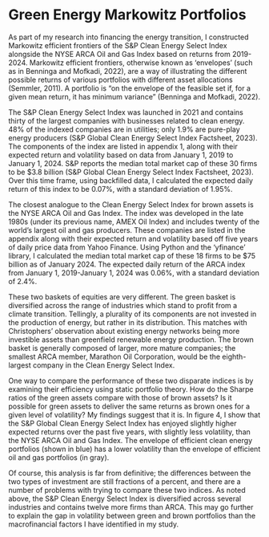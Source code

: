 # Green Energy Markowitz Portfolios
As part of my research into financing the energy transition, I constructed Markowitz efficient frontiers of the S&P Clean Energy Select Index alongside the NYSE ARCA Oil and Gas Index based on returns from 2019-2024. Markowitz efficient frontiers, otherwise known as ‘envelopes’ (such as in Benninga and Mofkadi, 2022), are a way of illustrating the different possible returns of various portfolios with different asset allocations (Semmler, 2011). A portfolio is “on the envelope of the feasible set if, for a given mean return, it has minimum variance” (Benninga and Mofkadi, 2022). 

The S&P Clean Energy Select Index was launched in 2021 and contains thirty of the largest companies with businesses related to clean energy. 48% of the indexed companies are in utilities; only 1.9% are pure-play energy producers (S&P Global Clean Energy Select Index Factsheet, 2023). The components of the index are listed in appendix 1, along with their expected return and volatility based on data from January 1, 2019 to January 1, 2024. S&P reports the median total market cap of these 30 firms to be $3.8 billion (S&P Global Clean Energy Select Index Factsheet, 2023). Over this time frame, using backfilled data, I calculated the expected daily return of this index to be 0.07%, with a standard deviation of 1.95%.

The closest analogue to the Clean Energy Select Index for brown assets is the NYSE ARCA Oil and Gas Index. The index was developed in the late 1980s (under its previous name, AMEX Oil Index) and includes twenty of the world’s largest oil and gas producers. These companies are listed in the appendix along with their expected return and volatility based off five years of daily price data from Yahoo Finance. Using Python and the ‘yfinance’ library, I calculated the median total market cap of these 18 firms to be $75 billion as of January 2024. The expected daily return of the ARCA index from January 1, 2019-January 1, 2024 was 0.06%, with a standard deviation of 2.4%.

These two baskets of equities are very different. The green basket is diversified across the range of industries which stand to profit from a climate transition. Tellingly, a plurality of its components are not invested in the production of energy, but rather in its distribution. This matches with Christophers’ observation about existing energy networks being more investible assets than greenfield renewable energy production. The brown basket is generally composed of larger, more mature companies; the smallest ARCA member, Marathon Oil Corporation, would be the eighth-largest company in the Clean Energy Select Index. 

One way to compare the performance of these two disparate indices is by examining their efficiency using static portfolio theory. How do the Sharpe ratios of the green assets compare with those of brown assets? Is it possible for green assets to deliver the same returns as brown ones for a given level of volatility? My findings suggest that it is. In figure 4, I show that the S&P Global Clean Energy Select Index has enjoyed slightly higher expected returns over the past five years, with slightly less volatility, than the NYSE ARCA Oil and Gas Index. The envelope of efficient clean energy portfolios (shown in blue) has a lower volatility than the envelope of efficient oil and gas portfolios (in gray).

Of course, this analysis is far from definitive; the differences between the two types of investment are still fractions of a percent, and there are a number of problems with trying to compare these two indices. As noted above, the S&P Clean Energy Select Index is diversified across several industries and contains twelve more firms than ARCA. This may go further to explain the gap in volatility between green and brown portfolios than the macrofinancial factors I have identified in my study. 
